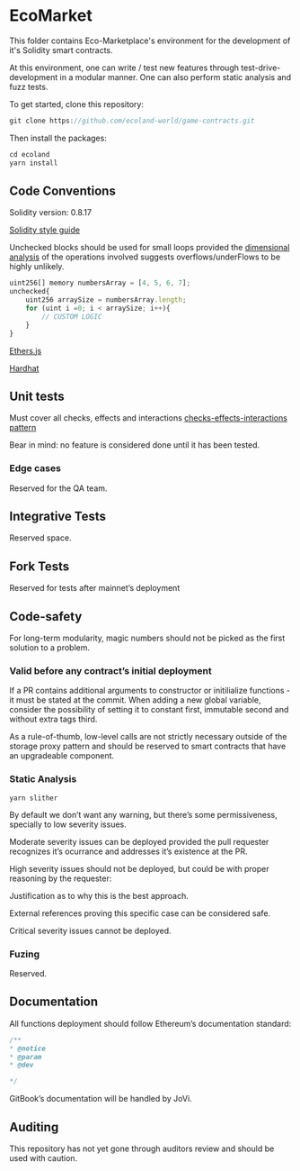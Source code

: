 # EcoMarket

This folder contains Eco-Marketplace's environment for the development of it's Solidity smart contracts.

At this environment, one can write / test new features through test-drive-development in a modular manner. One can also perform static analysis and fuzz tests.

To get started, clone this repository:

``` jsx
git clone https://github.com/ecoland-world/game-contracts.git
```

Then install the packages:

``` jsx
cd ecoland
yarn install
```

## Code Conventions

Solidity version: 0.8.17

[Solidity style guide]([https://docs.soliditylang.org/en/v0.8.17/style-guide.html](https://docs.soliditylang.org/en/v0.8.17/style-guide.html))

Unchecked blocks should be used for small loops provided the [dimensional analysis]([https://en.wikipedia.org/wiki/Dimensional_analysis](https://en.wikipedia.org/wiki/Dimensional_analysis)) of the operations involved suggests overflows/underFlows to be highly unlikely.

```jsx
uint256[] memory numbersArray = [4, 5, 6, 7];
unchecked{
	uint256 arraySize = numbersArray.length;
	for (uint i =0; i < arraySize; i++){
		// CUSTOM LOGIC
	}
}

```

[Ethers.js]([https://docs.ethers.org/v5/](https://docs.ethers.org/v5/))

[Hardhat]([https://hardhat.org/hardhat-runner/docs/getting-started#overview](https://hardhat.org/hardhat-runner/docs/getting-started#overview))

## Unit tests

Must cover all checks, effects and interactions [checks-effects-interactions pattern](https://fravoll.github.io/solidity-patterns/checks_effects_interactions.html)

Bear in mind: no feature is considered done until it has been tested. 

### Edge cases

Reserved for the QA team. 

## Integrative Tests

Reserved space.

## Fork Tests

Reserved for tests after mainnet’s deployment

## Code-safety

For long-term modularity, magic numbers should not be picked as the first solution to a problem. 

### Valid before any contract’s initial deployment

If a PR contains additional arguments to constructor or initilialize functions - it must be stated at the commit. When adding a new global variable, consider the possibility of setting it to constant first, immutable second and without extra tags third. 

As a rule-of-thumb, low-level calls are not strictly necessary outside of the storage proxy pattern and should be reserved to smart contracts that have an upgradeable component.

### Static Analysis

```
yarn slither 
```

By default we don’t want any warning, but there’s some permissiveness, specially to low severity issues.

Moderate severity issues can be deployed provided the pull requester recognizes it’s ocurrance and addresses it’s existence at the PR.

High severity issues should not be deployed, but could be with proper reasoning by the requester:

Justification as to why this is the best approach.

External references proving this specific case can be considered safe.

Critical severity issues cannot be deployed.

### Fuzing

Reserved.

## Documentation

All functions deployment should follow Ethereum’s documentation standard:

``` jsx
/**
* @notice
* @param 
* @dev 

*/
```

GitBook’s documentation will be handled by JoVi.

## Auditing

This repository has not yet gone through auditors review and should be used with caution. 

